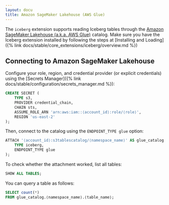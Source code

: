 ```yaml
---
layout: docu
title: Amazon SageMaker Lakehouse (AWS Glue)
---
```


The `iceberg` extension supports reading Iceberg tables through the [Amazon SageMaker Lakehouse (a.k.a. AWS Glue)](https://aws.amazon.com/sagemaker/lakehouse/) catalog. Make sure you have the Iceberg extension installed by following the steps at [Installing and Loading]({% link docs/stable/core_extensions/iceberg/overview.md %})


## Connecting to Amazon SageMaker Lakehouse

Configure your role, region, and credential provider (or explicit credentials) using the [Secrets Manager]({% link docs/stable/configuration/secrets_manager.md %}):


```sql
CREATE SECRET (
    TYPE s3,
    PROVIDER credential_chain,
    CHAIN sts,
    ASSUME_ROLE_ARN 'arn:aws:iam::⟨account_id⟩:role/⟨role⟩',
    REGION 'us-east-2'
);
```

Then, connect to the catalog using the `ENDPOINT_TYPE glue` option:

```sql
ATTACH '⟨account_id⟩:s3tablescatalog/⟨namespace_name⟩' AS glue_catalog (
    TYPE iceberg,
    ENDPOINT_TYPE glue
);
```

To check whether the attachment worked, list all tables:

```sql
SHOW ALL TABLES;
```

You can query a table as follows:

```sql
SELECT count(*)
FROM glue_catalog.⟨namespace_name⟩.⟨table_name⟩;
```
